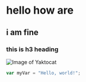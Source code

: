# hello how are
## i am fine 
### this is h3 heading

![Image of Yaktocat](https://octodex.github.com/images/yaktocat.png)

``` javascript
var myVar = "Hello, world!";
```

